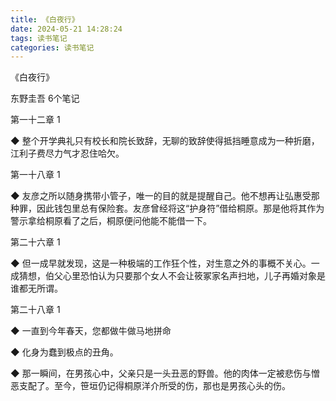 ```yaml
---
title: 《白夜行》
date: 2024-05-21 14:28:24
tags: 读书笔记
categories: 读书笔记
---
```

《白夜行》

东野圭吾
6个笔记

第一十二章 1

◆ 整个开学典礼只有校长和院长致辞，无聊的致辞使得抵挡睡意成为一种折磨，江利子费尽力气才忍住哈欠。


第一十八章 1

◆ 友彦之所以随身携带小管子，唯一的目的就是提醒自己。他不想再让弘惠受那种罪，因此钱包里总有保险套。友彦曾经将这“护身符”借给桐原。那是他将其作为警示拿给桐原看了之后，桐原便问他能不能借一下。


第二十六章 1

◆ 但一成早就发现，这是一种极端的工作狂个性，对生意之外的事概不关心。一成猜想，伯父心里恐怕认为只要那个女人不会让筱冢家名声扫地，儿子再婚对象是谁都无所谓。


第二十八章 1

◆ 一直到今年春天，您都做牛做马地拼命

◆ 化身为蠢到极点的丑角。

◆ 那一瞬间，在男孩心中，父亲只是一头丑恶的野兽。他的肉体一定被悲伤与憎恶支配了。至今，笹垣仍记得桐原洋介所受的伤，那也是男孩心头的伤。

